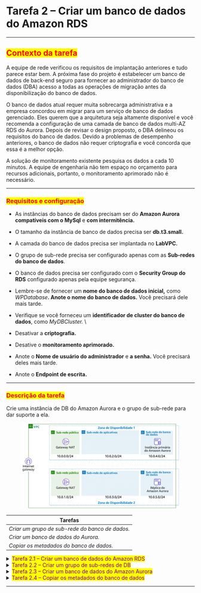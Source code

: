 # Tarefa 2 – Criar um banco de dados do Amazon RDS

***

## <mark style="color:red;">**Contexto da tarefa**</mark>

A equipe de rede verificou os requisitos de implantação anteriores e tudo parece estar bem. A próxima fase do projeto é estabelecer um banco de dados de back-end seguro para fornecer ao administrador do banco de dados (DBA) acesso a todas as operações de migração antes da disponibilização do banco de dados.&#x20;

O banco de dados atual requer muita sobrecarga administrativa e a empresa concordou em migrar para um serviço de banco de dados gerenciado. Eles querem que a arquitetura seja altamente disponível e você recomenda a configuração de uma camada de banco de dados multi-AZ RDS do Aurora. Depois de revisar o design proposto, o DBA delineou os requisitos do banco de dados. Devido a problemas de desempenho anteriores, o banco de dados não requer criptografia e você concorda que essa é a melhor opção.

A solução de monitoramento existente pesquisa os dados a cada 10 minutos. A equipe de engenharia não tem espaço no orçamento para recursos adicionais, portanto, o monitoramento aprimorado não é necessário.

***

### <mark style="color:red;">**Requisitos e configuração**</mark>

* As instâncias do banco de dados precisam ser do **Amazon Aurora compatíveis com o MySql** e **com intermitência.**
* O tamanho da instância de banco de dados precisa ser **db.t3.small.**
* A camada do banco de dados precisa ser implantada no **LabVPC.**
* O grupo de sub-rede precisa ser configurado apenas com as **Sub-redes do banco de dados**.
* O banco de dados precisa ser configurado com o **Security Group do RDS** configurado apenas pela equipe segurança.
* Lembre-se de fornecer um **nome do banco de dados inicial,** como _WPDatabase_**. Anote o nome do banco de dados.** Você precisará dele mais tarde.
* Verifique se você forneceu um **identificador de cluster do banco de dados**, como _MyDBCluster._ \

* Desativar a **criptografia.**
* Desative o **monitoramento aprimorado.**
* Anote o **Nome de usuário do administrador** e **a senha.** Você precisará deles mais tarde.
* Anote o **Endpoint de escrita.**

***

### <mark style="color:red;">**Descrição da tarefa**</mark>

Crie uma instância de DB do Amazon Aurora e o grupo de sub-rede para dar suporte a ela.

<figure><img src="../../.gitbook/assets/image (1).png" alt=""><figcaption></figcaption></figure>

| Tarefas                                         |
| ----------------------------------------------- |
| _Criar um grupo de sub-rede do banco de dados._ |
| _Criar um banco de dados do Aurora._            |
| _Copiar os metadados do banco de dados._        |

<details>

<summary><mark style="color:purple;">Tarefa 2.1 – Criar um banco de dados do Amazon RDS</mark></summary>

1. No AWS Management Console, no menu Services (Serviços), selecione RDS.

_**Observação:** você também pode localizar um serviço no AWS Management Console pesquisando-o pelo nome na barra de pesquisa unificada na parte superior central da página. A barra de pesquisa unificada está localizada à direita do menu Services (Serviços) e é rotulada como "Search for services, features, marketplace products, and docs" (Pesquisar serviços, recursos, produtos do Marketplace e documentos)._

</details>

<details>

<summary><mark style="color:purple;">Tarefa 2.2 – Criar um grupo de sub-redes de DB</mark></summary>

1. No painel de navegação à esquerda, selecione **Subnet groups** (Grupos de sub-rede).
2. Selecione o botão **Create DB Subnet Group** (Criar grupo de sub-rede do banco de dados).&#x20;
   * A página **Create DB Subnet Group** (Criar grupo de sub-rede do DB) é exibida.
3. Na seção **Subnet group details** (Detalhes do grupo de sub-rede), configure:
   * **Nome:** _AuroraSubnetGroup_
   * **Descrição:** grupo de sub-rede de AZ A2 do meu banco de dados.
   * **VPC:** selecione _LabVPC_ no menu suspenso.
4. Na seção **Add subnets** (Adicionar sub-redes), configure:
   * Na seção **Availability Zones** (Zonas de Disponibilidade):
     * Marque a caixa de seleção ao lado da Zona de Disponibilidade que termina com _a_.
     * Marque a caixa de seleção ao lado da Zona de Disponibilidade que termina com _b_.
   * Na seção **Subnets** (Sub-redes):
     * selecione a sub-rede com o bloco CIDR **10.0.4.0/24** na Zona de Disponibilidade que termina com 'a'.
     * Selecione a sub-rede com o bloco CIDR **10.0.5.0/24** na Zona de Disponibilidade que termina com 'b'.
5. Selecione o botão **Create** (Criar).

_**Observação**: um banner com uma mensagem "Successfully created AuroraSubnetGroup" (O AuroraSubnetGroup foi criado com êxito) é exibido na parte superior da página._

</details>

<details>

<summary><mark style="color:purple;">Tarefa 2.3 – Criar um banco de dados do Amazon Aurora</mark></summary>

1. No painel de navegação esquerdo, selecione **Databases** (Bancos de dados).
2. Selecione o botão **Create database** (Criar banco de dados).
   * A página **Create database** (Criar banco de dados) é exibida.
3. Na seção **Choose a database creation method** (Escolher um método de criação de banco de dados), selecione a opção _Standard Create (Criação Standard)_.
4. Na seção **Engine options** (Opções de mecanismo), configure:
   * Em **Engine type** (Tipo de mecanismo), selecione a opção _Amazon Aurora_.
   * Em **Edition** (Edição), selecione a opção _Amazon Aurora with MySQL compatibility_ (Amazon Aurora com compatibilidade no MySQL).
   * Em **Capacity type** (Tipo de capacidade), selecione a opção _Provisioned_ (Provisionado).
5. Na seção **Templates** (Modelos), selecione a opção _Production_ (Produção).
6. Na seção **Settings** (Configurações), configure:
   * **Identificador de cluster do banco de dados:** _MyDBCluster_
   * **Nome de usuário primário:** _admin_
   * **Senha primária:** _admin123_
   * **Confirme a senha**: _admin123_ \
     _**Observação:** lembre-se das suas credenciais._
7. Na seção **DB instance class** (Classe da instância de banco de dados), configure:
   * **Classe da instância de banco de dados:** selecione a opção de classes _Burstable_ (Com capacidade de intermitência).
   * Selecione o tipo de instância _**db.t3.small**_ no menu suspenso.
8. Na seção **Availability & durability** (Disponibilidade e durabilidade) de **Multi-AZ deployment** (Implantação multi-AZ), selecione _**Create an Aurora Replica or Reader node in a different AZ** (Criar uma réplica do Aurora ou nó do leitor em uma AZ diferente)._
9. Na seção **Connectivity** (Conectividade), configure:
   * **Virtual Private Cloud (VPC):** _LabVPC_
   * **Grupo de sub-rede:** _aurorasubnetgroup_
   * **Acesso público**: _Não_
   * **Security group de VPC:** _selecione um existente_
   * **Security groups de VPC existentes:**
     * Remova o security group **default** (padrão).
     * Selecione **RDSSecurityGroup** no menu suspenso.
10. Na seção **Additional configuration** (Configurações adicionais):
    * **Porta do banco de dados:** deixe a configuração com o valor-padrão.
11. Expanda a seção principal **Additional configuration** (Configurações adicionais) no final da página.
    * Na seção **Database options** (Opções do banco de dados), configure:
      * **Nome do banco de dados inicial:** _WPDatabase_
12. Na seção **Encryption** (Criptografia), desmarque **Enable encryption** (Ativar criptografia).
13. Na seção **Monitoring** (Monitoramento), desmarque **Enable Enhanced monitoring** (Ativar monitoramento aprimorado).
14. Na seção **Maintenance** (Manutenção), desmarque **Enable auto minor version upgrade** (Ativar atualização automática de versão secundária).
15. Na seção **Deletion protection** (Proteção contra exclusão), desmarque **Enable deletion protection** (Ativar proteção contra exclusão).
16. Role para o fim da tela e selecione o botão **Create database** (Criar banco de dados).

_**Observação**: seu cluster do banco de dados SQL do Aurora está sendo executado. O cluster que você configurou consiste em duas instâncias, cada uma em uma Zona de Disponibilidade diferente. O cluster do banco de dados do Amazon Aurora levará até cinco minutos para ser executado. Espero o status **mydbcluster** ser exibido como **Available** (Disponível). Você não precisa esperar pela disponibilidade das instâncias para continuar._

</details>

<details>

<summary><mark style="color:purple;">Tarefa 2.4 – Copiar os metadados do banco de dados</mark></summary>

1. Selecione **Databases** (Bancos de dados) no menu de navegação.
2. Selecione o link de _mydbcluster_.&#x20;
   * A página de detalhes do **mydbcluster** é exibida.
3. Selecione a guia **Connectivity & Security** (Conectividade e segurança).
4. Copie o valor de **endpoint** da **Instância do gravador** em um bloco de notas.
5. Selecione a guia **Configuration** (Configuração).
6. Copie o valor do **nome do banco de dados** em um bloco de notas.
7. Copie o valor **Nome de usuário primário** em um bloco de notas.
8. Copie o valor **Senha primária** em um bloco de notas. Esse valor está oculto na console. Você precisa lembrar qual era ele no momento da criação do banco de dados.

</details>

***
